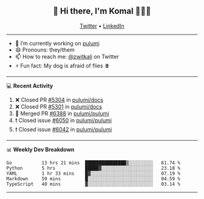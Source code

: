 <h2 align="center"> 👋 Hi there, I'm Komal 🧑🏾‍💻 </h2>
<p align="center">
    <a href="https://twitter.com/zwitkali">Twitter</a> •
    <a href="https://www.linkedin.com/in/komal-ali/">LinkedIn</a>
</p>

--------

- 🔭 I’m currently working on [pulumi](https://github.com/pulumi/pulumi)
- 😄 Pronouns: they/them
- 📫 How to reach me: [@zwitkali](https://twitter.com/zwitkali) on Twitter
- ⚡ Fun fact: My dog is afraid of flies 🪰

--------
💻 **Recent Activity**

<!--START_SECTION:activity-->
1. ❌ Closed PR [#5304](https://github.com/pulumi/docs/pull/5304) in [pulumi/docs](https://github.com/pulumi/docs)
2. ❌ Closed PR [#5301](https://github.com/pulumi/docs/pull/5301) in [pulumi/docs](https://github.com/pulumi/docs)
3. 🎉 Merged PR [#6388](https://github.com/pulumi/pulumi/pull/6388) in [pulumi/pulumi](https://github.com/pulumi/pulumi)
4. ❗️ Closed issue [#6050](https://github.com/pulumi/pulumi/issues/6050) in [pulumi/pulumi](https://github.com/pulumi/pulumi)
5. ❗️ Closed issue [#6042](https://github.com/pulumi/pulumi/issues/6042) in [pulumi/pulumi](https://github.com/pulumi/pulumi)
<!--END_SECTION:activity-->

--------

📊 **Weekly Dev Breakdown**
<!--START_SECTION:waka-->
```text
Go           13 hrs 21 mins  ███████████████▒░░░░░░░░░   61.74 % 
Python       5 hrs           █████▓░░░░░░░░░░░░░░░░░░░   23.18 % 
YAML         1 hr 33 mins    █▓░░░░░░░░░░░░░░░░░░░░░░░   07.19 % 
Markdown     59 mins         █░░░░░░░░░░░░░░░░░░░░░░░░   04.59 % 
TypeScript   40 mins         ▓░░░░░░░░░░░░░░░░░░░░░░░░   03.14 % 
```
<!--END_SECTION:waka-->

--------